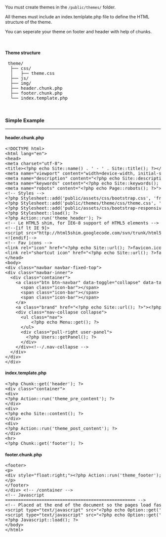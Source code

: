 <p>You must create themes in the <code>/public/themes/</code> folder.<br>

All themes must include an index.temlplate.php file to define the HTML structure of the theme. <br>

You can seperate your theme on footer and header with help of chunks.</p>



<br>

<h4>Theme structure</h4>

<pre class="prettyprint">
 theme/
  ├── css/
  │   ├── theme.css
  ├── js/
  ├── img/
  ├── header.chunk.php
  ├── footer.chunk.php
  └── index.template.php
</pre>



<br>



<h3>Simple Example</h3>

<hr>



<h4>header.chunk.php</h4>

<pre class="prettyprint">
&lt;!DOCTYPE html&gt;
&lt;html lang="en"&gt;
&lt;head&gt;
&lt;meta charset="utf-8"&gt;
&lt;title&gt;&lt;?php echo Site::name() . ' - ' . Site::title(); ?&gt;&lt;/title&gt;
&lt;meta name="viewport" content="width=device-width, initial-scale=1.0"&gt;       
&lt;meta name="description" content="&lt;?php echo Site::description(); ?&gt;"&gt;
&lt;meta name="keywords" content="&lt;?php echo Site::keywords(); ?&gt;"&gt;
&lt;meta name="robots" content="&lt;?php echo Page::robots(); ?&gt;"&gt;
&lt;!-- Styles --&gt;
&lt;?php Stylesheet::add('public/assets/css/bootstrap.css', 'frontend', 1); ?&gt;
&lt;?php Stylesheet::add('public/themes/theme/css/theme.css', 'frontend', 2); ?&gt;
&lt;?php Stylesheet::add('public/assets/css/bootstrap-responsive.css', 'frontend', 3); ?&gt;
&lt;?php Stylesheet::load(); ?&gt;
&lt;?php Action::run('theme_header'); ?&gt;
&lt;!-- Le HTML5 shim, for IE6-8 support of HTML5 elements --&gt;
&lt;!--[if lt IE 9]&gt;
&lt;script src="http://html5shim.googlecode.com/svn/trunk/html5.js"&gt;&lt;/script&gt;
&lt;![endif]--&gt;
&lt;!-- Fav icons --&gt;
&lt;link rel="icon" href="&lt;?php echo Site::url(); ?&gt;favicon.ico" type="image/x-icon"&gt;
&lt;link rel="shortcut icon" href="&lt;?php echo Site::url(); ?&gt;favicon.ico" type="image/x-icon"&gt;
&lt;/head&gt;
&lt;body&gt;
&lt;div class="navbar navbar-fixed-top"&gt;
&lt;div class="navbar-inner"&gt;
  &lt;div class="container"&gt;
    &lt;a class="btn btn-navbar" data-toggle="collapse" data-target=".nav-collapse"&gt;
      &lt;span class="icon-bar"&gt;&lt;/span&gt;
      &lt;span class="icon-bar"&gt;&lt;/span&gt;
      &lt;span class="icon-bar"&gt;&lt;/span&gt;
    &lt;/a&gt;
    &lt;a class="brand" href="&lt;?php echo Site::url(); ?&gt;"&gt;&lt;?php echo Site::name(); ?&gt;&lt;/a&gt;
    &lt;div class="nav-collapse collapse"&gt;
      &lt;ul class="nav"&gt;
          &lt;?php echo Menu::get(); ?&gt;
      &lt;/ul&gt;
      &lt;div class="pull-right user-panel"&gt;
        &lt;?php Users::getPanel(); ?&gt;
      &lt;/div&gt;
    &lt;/div&gt;&lt;!--/.nav-collapse --&gt;
  &lt;/div&gt;
&lt;/div&gt;
&lt;/div&gt;
</pre>

<h4>index.template.php</h4>

<pre class="prettyprint html">
&lt;?php Chunk::get('header'); ?&gt;
&lt;div class="container"&gt;
&lt;div&gt;
&lt;?php Action::run('theme_pre_content'); ?&gt;
&lt;/div&gt;
&lt;div&gt;
&lt;?php echo Site::content(); ?&gt;
&lt;/div&gt;
&lt;div&gt;
&lt;?php Action::run('theme_post_content'); ?&gt;
&lt;/div&gt;
&lt;hr&gt;
&lt;?php Chunk::get('footer'); ?&gt;   
</pre>



<h4>footer.chunk.php</h4>

<pre class="prettyprint">
&lt;footer&gt;
&lt;p&gt;                      
&lt;div style="float:right;"&gt;&lt;?php Action::run('theme_footer'); ?&gt;&lt;?php echo Site::powered(); ?&gt;&lt;/div&gt;
&lt;/p&gt;            
&lt;/footer&gt;
&lt;/div&gt; &lt;!-- /container --&gt;
&lt;!-- Javascript
================================================== --&gt;
&lt;!-- Placed at the end of the document so the pages load faster --&gt;
&lt;script type="text/javascript" src="&lt;?php echo Option::get('siteurl'); ?&gt;public/assets/js/jquery.js"&gt;&lt;/script&gt;
&lt;script type="text/javascript" src="&lt;?php echo Option::get('siteurl'); ?&gt;public/assets/js/bootstrap.js"&gt;&lt;/script&gt;
&lt;?php Javascript::load(); ?&gt;
&lt;/body&gt;
&lt;/html&gt;
</pre>
